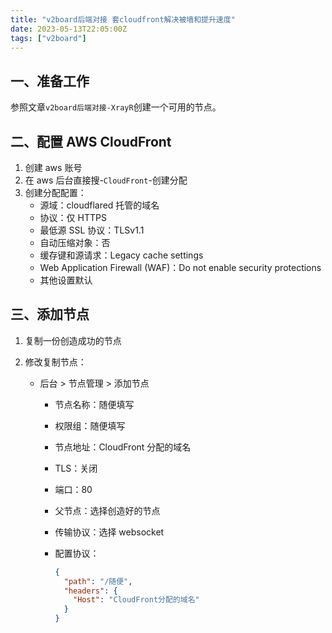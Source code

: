 ```yaml
---
title: "v2board后端对接 套cloudfront解决被墙和提升速度"
date: 2023-05-13T22:05:00Z
tags: ["v2board"]
---
```


## 一、准备工作

参照文章`v2board后端对接-XrayR`创建一个可用的节点。

## 二、配置 AWS CloudFront

1. 创建 aws 账号
2. 在 aws 后台直接搜-`CloudFront`-创建分配
3. 创建分配配置：
   - 源域：cloudflared 托管的域名
   - 协议：仅 HTTPS
   - 最低源 SSL 协议：TLSv1.1
   - 自动压缩对象：否
   - 缓存键和源请求：Legacy cache settings
   - Web Application Firewall (WAF)：Do not enable security protections
   - 其他设置默认

## 三、添加节点

1. 复制一份创造成功的节点
2. 修改复制节点：

   - 后台 > 节点管理 > 添加节点

     - 节点名称：随便填写
     - 权限组：随便填写
     - 节点地址：CloudFront 分配的域名
     - TLS：关闭
     - 端口：80
     - 父节点：选择创造好的节点
     - 传输协议：选择 websocket
     - 配置协议：

       ```json
       {
         "path": "/随便",
         "headers": {
           "Host": "CloudFront分配的域名"
         }
       }
       ```
